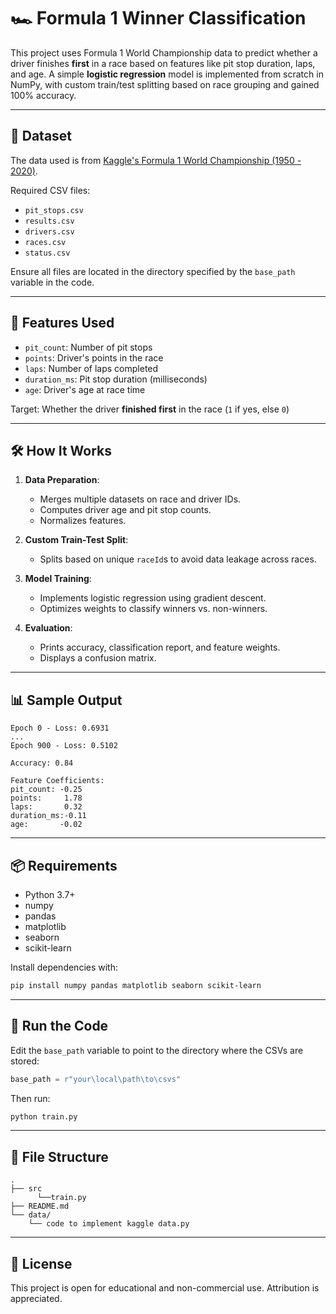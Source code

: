 # 🏎️ Formula 1 Winner Classification

This project uses Formula 1 World Championship data to predict whether a driver finishes **first** in a race based on features like pit stop duration, laps, and age. A simple **logistic regression** model is implemented from scratch in NumPy, with custom train/test splitting based on race grouping and gained 100% accuracy.

---

## 📂 Dataset

The data used is from [Kaggle's Formula 1 World Championship (1950 - 2020)](https://www.kaggle.com/rohanrao/formula-1-world-championship-1950-2020).

Required CSV files:
- `pit_stops.csv`
- `results.csv`
- `drivers.csv`
- `races.csv`
- `status.csv`

Ensure all files are located in the directory specified by the `base_path` variable in the code.

---

## 🧠 Features Used

- `pit_count`: Number of pit stops
- `points`: Driver's points in the race
- `laps`: Number of laps completed
- `duration_ms`: Pit stop duration (milliseconds)
- `age`: Driver's age at race time

Target: Whether the driver **finished first** in the race (`1` if yes, else `0`)

---

## 🛠️ How It Works

1. **Data Preparation**:
   - Merges multiple datasets on race and driver IDs.
   - Computes driver age and pit stop counts.
   - Normalizes features.

2. **Custom Train-Test Split**:
   - Splits based on unique `raceId`s to avoid data leakage across races.

3. **Model Training**:
   - Implements logistic regression using gradient descent.
   - Optimizes weights to classify winners vs. non-winners.

4. **Evaluation**:
   - Prints accuracy, classification report, and feature weights.
   - Displays a confusion matrix.

---

## 📊 Sample Output

```
Epoch 0 - Loss: 0.6931
...
Epoch 900 - Loss: 0.5102

Accuracy: 0.84

Feature Coefficients:
pit_count: -0.25
points:     1.78
laps:       0.32
duration_ms:-0.11
age:       -0.02
```

---

## 📦 Requirements

- Python 3.7+
- numpy
- pandas
- matplotlib
- seaborn
- scikit-learn

Install dependencies with:

```bash
pip install numpy pandas matplotlib seaborn scikit-learn
```

---

## 🚀 Run the Code

Edit the `base_path` variable to point to the directory where the CSVs are stored:

```python
base_path = r"your\local\path\to\csvs"
```

Then run:

```bash
python train.py
```

---

## 📁 File Structure

```text
.
├── src
      └──train.py
├── README.md
└── data/
    └── code to implement kaggle data.py 
```

---

## 🧾 License

This project is open for educational and non-commercial use. Attribution is appreciated.
